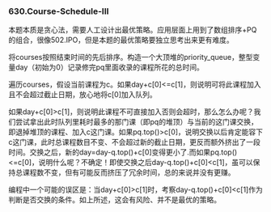 ### 630.Course-Schedule-III

本题本质是贪心法，需要人工设计出最优策略。应用层面上用到了数组排序+PQ的组合，很像502.IPO，但是本题的最优策略要独立思考出来更有难度。

将courses按照结束时间的先后排序。构造一个大顶堆的priority_queue，整型变量day（初始为0）记录修完pq里面收录的课程所花的总时间。

遍历courses，假设当前课程为c。如果day+c[0]<=c[1]，则说明可将此课程加入且不会超过截止日期，放心地将c[0]加入队列。

如果day+c[0]>c[1]，则说明此课程不可直接加入否则会超时，那么怎么办呢？我们尝试拿出此时队列里耗时最多的那门课（即pq的堆顶）与当前的这门课交换，即退掉堆顶的课程、加入c这门课。如果pq.top()>c[0]，说明交换以后肯定能容下c这门课，此时总课程数目不变、不会超过新的截止日期，更反而额外挤出了一段时间。交换之后，新的day=day-q.top()+c[0]变得更小了.而如果pq.top()<=c[0]，说明什么呢？不确定！即使交换之后day-q.top()+c[0]<c[1]，虽可以保持总课程数不变，但有可能反而挤压了冗余时间，总的来说并没有更赚。

编程中一个可能的误区是：当day+c[0]>c[1]时，考察day-q.top()+c[0]<c[1]作为判断是否交换的条件。如上所述，这会有风险、并不是最优的策略。
